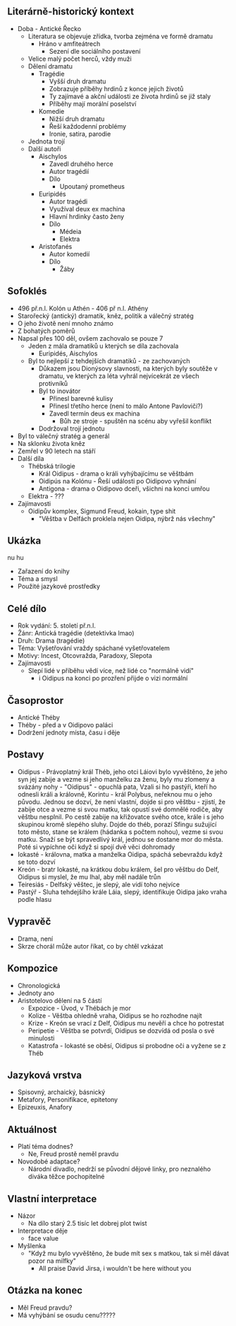 ## Literárně-historický kontext
- Doba - Antické Řecko
	- Literatura se objevuje zřídka, tvorba zejména ve formě dramatu
		- Hráno v amfiteátrech
			- Sezení dle sociálního postavení
	- Velice malý počet herců, vždy muži
	- Dělení dramatu
		- Tragédie
			- Vyšší druh dramatu
			- Zobrazuje příběhy hrdinů z konce jejich životů
			- Ty zajímavé a akční události ze života hrdinů se již staly
			- Příběhy mají morální poselství
		- Komedie
			- Nižší druh dramatu
			- Řeší každodenní problémy
			- Ironie, satira, parodie
	- Jednota trojí
    - Další autoři
	    - Aischylos
			- Zavedl druhého herce
		    - Autor tragédií
		    - Dílo
			    - Upoutaný prometheus
		- Euripidés	
			- Autor tragédi
			- Využíval deux ex machina
			- Hlavní hrdinky často ženy
			- Dílo
				- Médeia
				- Elektra
		- Aristofanés
			- Autor komedií
			- Dílo
				- Žáby 
## Sofoklés
- 496 př.n.l. Kolón u Athén - 406 př n.l. Athény
- Starořecký (antický) dramatik, kněz, politik a válečný stratég
- O jeho životě není mnoho známo
- Z bohatých poměrů
- Napsal přes 100 děl, ovšem zachovalo se pouze 7
	- Jeden z mála dramatiků u kterých se díla zachovala
		- Euripidés, Aischylos
	- Byl to nejlepší z tehdejších dramatiků - ze zachovaných
		- Důkazem jsou Dionýsovy slavnosti, na kterých byly soutěže v dramatu, ve kterých za léta vyhrál nejvícekrát ze všech protivníků
		- Byl to inovátor
			- Přinesl barevné kulisy
			- Přinesl třetího herce (není to málo Antone Pavloviči?)
			- Zavedl termín deus ex machina
				- Bůh ze stroje - spuštěn na scénu aby vyřešil konflikt
		- Dodržoval trojí jednotu
- Byl to válečný stratég a generál
- Na sklonku života kněz
- Zemřel v 90 letech na stáří
- Další díla
	- Thébská trilogie
		- Král Oidipus - drama o králi vyhýbajícímu se věštbám
		- Oidipús na Kolónu - Řeší události po Oidipovo vyhnání
		- Antigona - drama o Oidipovo dceři, všichni na konci umřou
	- Elektra - ???
- Zajímavosti
	- Oidipův komplex, Sigmund Freud, kokain, type shit
		- "Věštba v Delfách proklela nejen Oidipa, nýbrž nás všechny"

## Ukázka
nu hu
- Zařazení do knihy
- Téma a smysl
- Použité jazykové prostředky

## Celé dílo
- Rok vydání: 5. století př.n.l.
- Žánr: Antická tragédie (detektivka lmao)
- Druh: Drama (tragédie) 
- Téma: Vyšetřování vraždy spáchané vyšetřovatelem
- Motivy: Incest, Otcovražda, Paradoxy, Slepota
- Zajímavosti
	- Slepí lidé v příběhu vědí více, než lidé co "normálně vidí"
		- i Oidipus na konci po prozření přijde o vizi normální
## Časoprostor
- Antické Théby
- Théby - před a v Oidipovo paláci
- Dodržení jednoty místa, času i děje

## Postavy
- Oidipus - Právoplatný král Théb, jeho otci Láiovi bylo vyvěštěno, že jeho syn jej zabije a vezme si jeho manželku za ženu, byly mu zlomeny a svázány nohy - "Oidipus" - opuchlá pata, Vzali si ho pastýři, kteří ho odnesli králi a královně, Korintu - král Polybus, neřeknou mu o jeho původu. Jednou se dozví, že není vlastní, dojde si pro věštbu - zjistí, že zabije otce a vezme si svou matku, tak opustí své domnělé rodiče, aby věštbu nesplnil. Po cestě zabije na křižovatce svého otce, krále i s jeho skupinou kromě slepého sluhy. Dojde do théb, porazí Sfingu sužující toto město, stane se králem (hádanka s počtem nohou), vezme si svou matku. Snaží se být spravedlivý král, jednou se dostane mor do města. Poté si vypíchne oči když si spojí dvě věci dohromady
- Iokasté - královna, matka a manželka Oidipa, spáchá sebevraždu když se toto dozví
- Kreón - bratr Iokasté, na krátkou dobu králem, šel pro věštbu do Delf, Oidipus si myslel, že mu lhal, aby měl nadále trůn
- Teiresiás - Delfský věštec, je slepý, ale vidí toho nejvíce
- Pastýř - Sluha tehdejšího krále Láia, slepý, identifikuje Oidipa jako vraha podle hlasu

## Vypravěč
- Drama, není
- Skrze chorál může autor říkat, co by chtěl vzkázat 

## Kompozice
- Chronologická
- Jednoty ano
- Aristotelovo dělení na 5 částí
	- Expozice - Úvod, v Thébách je mor
	- Kolize - Věštba ohledně vraha, Oidipus se ho rozhodne najít 
	- Krize - Kreón se vrací z Delf, Oidipus mu nevěří a chce ho potrestat
	- Peripetie - Věštba se potvrdí, Oidipus se dozvídá od posla o své minulosti
	- Katastrofa - Iokasté se oběsí, Oidipus si probodne oči a vyžene se z Théb

## Jazyková vrstva
- Spisovný, archaický, básnický
- Metafory, Personifikace, epitetony
- Epizeuxis, Anafory

## Aktuálnost
- Platí téma dodnes?
	- Ne, Freud prostě neměl pravdu
- Novodobé adaptace?
	- Národní divadlo, nedrží se původní dějové linky, pro neznalého diváka těžce pochopitelné

## Vlastní interpretace
- Názor
	- Na dílo starý 2.5 tisíc let dobrej plot twist
- Interpretace děje
	- face value
- Myšlenka
	- "Když mu bylo vyvěštěno, že bude mít sex s matkou, tak si měl dávat pozor na milfky"
		- All praise David Jirsa, i wouldn't be here without you

## Otázka na konec
- Měl Freud pravdu?
- Má vyhýbání se osudu cenu?????
